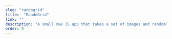 ```yaml
---
slug: "randogrid"
title:  "RandoGrid"
link: ""
description: "A small Vue JS app that takes a set of images and randomly selects them. Think tic-tac-toe, but with Images. Built to be simple, with no build process."
order: 8
---
```

